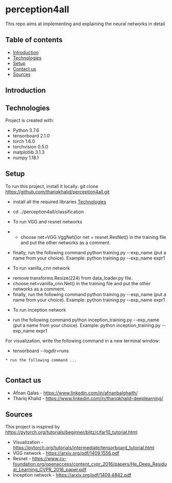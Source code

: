 # perception4all
This repo aims at implementing and explaining the neural networks in detail
## Table of contents
* [Introduction](#introduction)
* [Technologies](#technologies)
* [Setup](#setup)
* [Contact us](#contact-us)
* [Sources](#sources)

## Introduction

## Technologies
Project is created with:
* Python 3.7.6
* tensorboard 2.1.0  
* torch 1.6.0              
* torchvision 0.5.0 
* matplotlib 3.1.3 
* numpy 1.18.1 


## Setup
To run this project, install it locally:
git clone https://github.com/thariqkhalid/perception4all.git
* install all the required libraries [Technologies](#technologies)
* cd ../perception4all/classification


* To run VGG and resnet networks
* - choose net=VGG.VggNet()or net = resnet.ResNet() in the training file and put the other networks as a comment. 
- finally, run the following command python training.py --exp_name (put a name from your choice).
Example:  python training.py --exp_name expr1

* To run vanilla_cnn network  
- remove transforms.Resize(224) from data_loader.py file.
- choose net=vanilla_cnn.Net() in the training file and put the other networks as a comment. 
- finally, run the following command python training.py --exp_name (put a name from your choice).
Example:  python training.py --exp_name expr1 

* To run inception network 
- run the following command python inception_training.py --exp_name (put a name from your choice).
Example:  python inception_training.py --exp_name expr1

For visualization, write the following command in a new terminal window:
- tensorboard --logdir=runs

```
* run the following command ...


```
## Contact us
* Afnan Qalas - https://www.linkedin.com/in/afnanbalghaith/
* Thariq Khalid - https://www.linkedin.com/in/thariqkhalid-deeplearning/

## Sources
This project is inspired by https://pytorch.org/tutorials/beginner/blitz/cifar10_tutorial.html
- Visualization - https://pytorch.org/tutorials/intermediate/tensorboard_tutorial.html
- VGG network - https://arxiv.org/pdf/1409.1556.pdf
- Resnet - https://www.cv-foundation.org/openaccess/content_cvpr_2016/papers/He_Deep_Residual_Learning_CVPR_2016_paper.pdf
- Inception network - https://arxiv.org/pdf/1409.4842.pdf

